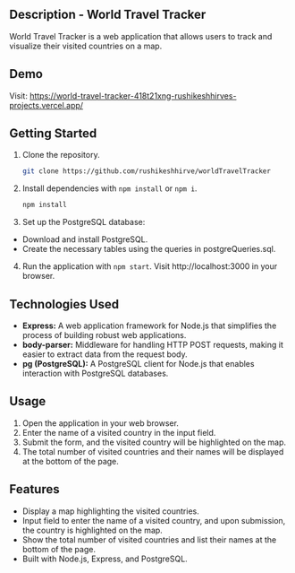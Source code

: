 
## Description - World Travel Tracker

World Travel Tracker is a web application that allows users to track and visualize their visited countries on a map.

## Demo

Visit: https://world-travel-tracker-418t21xng-rushikeshhirves-projects.vercel.app/

## Getting Started

1. Clone the repository.
   ```bash
   git clone https://github.com/rushikeshhirve/worldTravelTracker
2. Install dependencies with `npm install` or `npm i`.
   ```bash
   npm install
3. Set up the PostgreSQL database: 
 - Download and install PostgreSQL.
 - Create the necessary tables using the queries in            postgreQueries.sql.

4. Run the application with `npm start`. Visit http://localhost:3000 in your browser.

## Technologies Used

- **Express:** A web application framework for Node.js that simplifies the process of building robust web applications.
- **body-parser:** Middleware for handling HTTP POST requests, making it easier to extract data from the request body.
- **pg (PostgreSQL):** A PostgreSQL client for Node.js that enables interaction with PostgreSQL databases.

## Usage

1. Open the application in your web browser.
2. Enter the name of a visited country in the input field.
3. Submit the form, and the visited country will be highlighted on the map.
4. The total number of visited countries and their names will be displayed at the bottom of the page.

## Features

- Display a map highlighting the visited countries.
- Input field to enter the name of a visited country, and upon submission, the country is highlighted on the map.
- Show the total number of visited countries and list their names at the bottom of the page.
- Built with Node.js, Express, and PostgreSQL.
